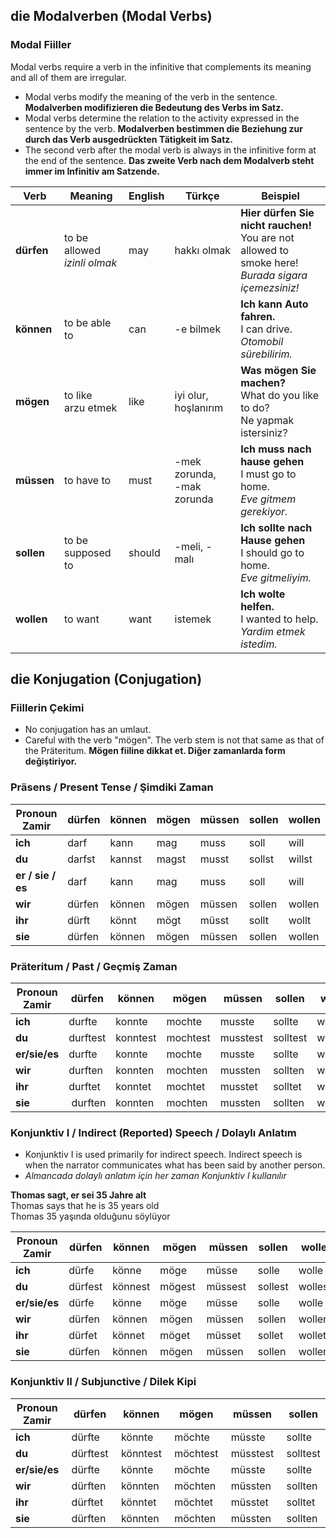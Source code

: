 ## die Modalverben (Modal Verbs)
### Modal Fiiller

Modal verbs require a verb in the infinitive that complements its meaning and all of them are irregular.

- Modal verbs modify the meaning of the verb in the sentence.
  **Modalverben modifizieren die Bedeutung des Verbs im Satz.**
- Modal verbs determine the relation to the activity expressed in the sentence by the verb.
  **Modalverben bestimmen die Beziehung zur durch das Verb ausgedrückten Tätigkeit im Satz.**
- The second verb after the modal verb is always in the infinitive form at the end of the sentence.
  **Das zweite Verb nach dem Modalverb steht immer im Infinitiv am Satzende.**


Verb | Meaning | English | Türkçe | Beispiel
--- | --- | --- | --- | ---
**dürfen** | to be allowed<br >_izinli olmak_  | may | hakkı olmak | **Hier dürfen Sie nicht rauchen!**<br>You are not allowed to smoke here!<br>_Burada sigara içemezsiniz!_
**können** | to be able to | can | -e bilmek | **Ich kann Auto fahren.**<br>I can drive.<br>_Otomobil sürebilirim._
**mögen** | to like<br />arzu etmek | like | iyi olur, hoşlanırım | **Was mögen Sie machen?**<br>What do you like to do?<br>Ne yapmak istersiniz?
**müssen** | to have to | must | -mek zorunda,<br>-mak zorunda | **Ich muss nach hause gehen**<br />I must go to home.<br>_Eve gitmem gerekiyor._
**sollen** | to be supposed to | should | -meli, -malı | **Ich sollte nach Hause gehen**<br>I should go to home.<br>_Eve gitmeliyim._
**wollen** | to want | want | istemek | **Ich wolte helfen.**<br>I wanted to help.<br>_Yardim etmek istedim._

## die Konjugation (Conjugation)
### Fiillerin Çekimi
 - No conjugation has an umlaut.
 - Careful with the verb "mögen". The verb stem is not that same as that of the Präteritum.
   **Mögen fiiline dikkat et. Diğer zamanlarda form değiştiriyor.**


### Präsens / Present Tense / Şimdiki Zaman

Pronoun <br> Zamir | dürfen | können | mögen | müssen | sollen | wollen
--- | --- | --- | --- | --- | --- | ---
**ich** | darf | kann | mag | muss | soll | will
**du** | darfst | kannst | magst | musst | sollst | willst
**er / sie / es** | darf | kann | mag | muss | soll | will
**wir** | dürfen | können | mögen | müssen | sollen | wollen
**ihr** | dürft | könnt | mögt | müsst | sollt | wollt
**sie** | dürfen | können | mögen | müssen | sollen | wollen

### Präteritum / Past / Geçmiş Zaman

Pronoun <br> Zamir | dürfen	| können	| mögen	| müssen	| sollen	| wollen
--- | --- | --- | --- | --- | --- | ---
**ich**	| durfte	| konnte	| mochte	| musste	| sollte	| wollte
**du**	| durftest	| konntest	| mochtest	| musstest	| solltest	| wolltest
**er/sie/es**	| durfte	| konnte	| mochte	| musste	| sollte	| wollte
**wir**	| durften |	konnten	| mochten	| mussten	| sollten	| wollten
**ihr**	| durftet	| konntet	| mochtet	| musstet	| solltet	| wolltet
**sie**	| durften	| konnten	| mochten	| mussten	| sollten	| wollten

### Konjunktiv I / Indirect (Reported) Speech / Dolaylı Anlatım

 * Konjunktiv I is used primarily for indirect speech. Indirect speech is when the narrator communicates what has been said by another person.
 * _Almancada dolaylı anlatım için her zaman Konjunktiv I kullanılır_
 
**Thomas sagt, er sei 35 Jahre alt**<br>
Thomas says that he is 35 years old<br>
Thomas 35 yaşında olduğunu söylüyor

Pronoun <br> Zamir | dürfen	| können	| mögen	| müssen	| sollen	| wollen
--- | --- | --- | --- | --- | --- | ---
**ich**	| dürfe	| könne	| möge	| müsse	| solle	| wolle
**du**	| dürfest	| könnest	| mögest	| müssest	| sollest	| wollest
**er/sie/es**	| dürfe	| könne	| möge	| müsse	| solle	| wolle
**wir**	| dürfen	| können	| mögen	| müssen	| sollen	| wollen
**ihr**	| dürfet	| könnet	| möget	| müsset	| sollet	| wollet
**sie**	| dürfen	| können	| mögen	| müssen	| sollen	| wollen

### Konjunktiv II / Subjunctive / Dilek Kipi

Pronoun <br> Zamir | dürfen	| können	| mögen	| müssen	| sollen	| wollen
--- | --- | --- | --- | --- | --- | ---
**ich**	| dürfte	| könnte	| möchte	| müsste	| sollte	| wollte
**du**	| dürftest	| könntest	| möchtest	| müsstest	| solltest	| wolltest
**er/sie/es**	| dürfte	| könnte	| möchte	| müsste	| sollte	| wollte
**wir**	| dürften	| könnten	| möchten	| müssten	| sollten	| wollten
**ihr**	| dürftet	| könntet	| möchtet	| müsstet	| solltet	| wolltet
**sie**	| dürften	| könnten	| möchten	| müssten	| sollten	| wollten
